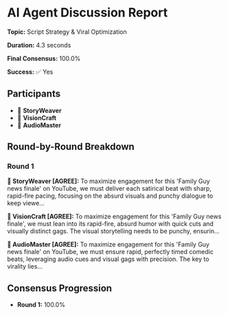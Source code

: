 # AI Agent Discussion Report

**Topic:** Script Strategy & Viral Optimization

**Duration:** 4.3 seconds

**Final Consensus:** 100.0%

**Success:** ✅ Yes

## Participants

- 📝 **StoryWeaver**
- 🎨 **VisionCraft**
- 🎵 **AudioMaster**

## Round-by-Round Breakdown

### Round 1

**📝 StoryWeaver [AGREE]:** To maximize engagement for this 'Family Guy news finale' on YouTube, we must deliver each satirical beat with sharp, rapid-fire pacing, focusing on the absurd visuals and punchy dialogue to keep viewe...

**🎨 VisionCraft [AGREE]:** To maximize engagement for this 'Family Guy news finale', we must lean into its rapid-fire, absurd humor with quick cuts and visually distinct gags. The visual storytelling needs to be punchy, ensurin...

**🎵 AudioMaster [AGREE]:** To maximize engagement for this 'Family Guy news finale' on YouTube, we must ensure rapid, perfectly timed comedic beats, leveraging audio cues and visual gags with precision. The key to virality lies...

## Consensus Progression

- **Round 1:** 100.0%

